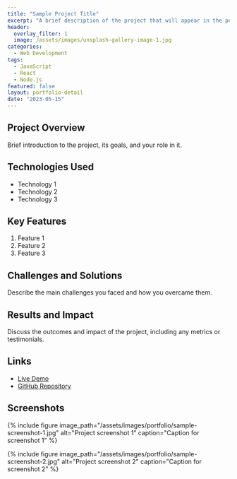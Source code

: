 ```yaml
---
title: "Sample Project Title"
excerpt: "A brief description of the project that will appear in the portfolio grid."
header:
  overlay_filter: 1
  image: /assets/images/unsplash-gallery-image-1.jpg
categories:
  - Web Development
tags:
  - JavaScript
  - React
  - Node.js
featured: false
layout: portfolio-detail
date: "2023-05-15"
---
```


## Project Overview

Brief introduction to the project, its goals, and your role in it.

## Technologies Used

- Technology 1
- Technology 2
- Technology 3

## Key Features

1. Feature 1
2. Feature 2
3. Feature 3

## Challenges and Solutions

Describe the main challenges you faced and how you overcame them.

## Results and Impact

Discuss the outcomes and impact of the project, including any metrics or testimonials.

## Links

- [Live Demo](https://example.com)
- [GitHub Repository](https://github.com/username/repo)

## Screenshots

{% include figure image_path="/assets/images/portfolio/sample-screenshot-1.jpg" alt="Project screenshot 1" caption="Caption for screenshot 1" %}

{% include figure image_path="/assets/images/portfolio/sample-screenshot-2.jpg" alt="Project screenshot 2" caption="Caption for screenshot 2" %} 